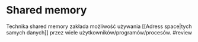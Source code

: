 # Shared memory
Technika shared memory zakłada możliwość używania [[Adress space|tych samych danych]] przez wiele użytkowników/programów/procesów. #review
